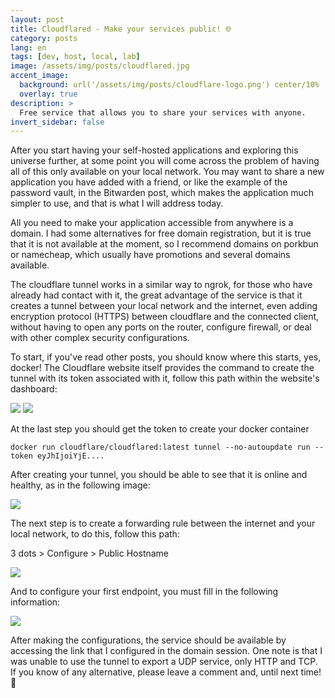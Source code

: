 ```yaml
---
layout: post
title: Cloudflared - Make your services public! 🌐
category: posts
lang: en
tags: [dev, host, local, lab]
image: /assets/img/posts/cloudflared.jpg
accent_image: 
  background: url('/assets/img/posts/cloudflare-logo.png') center/10%
  overlay: true
description: >
  Free service that allows you to share your services with anyone.
invert_sidebar: false
---
```


After you start having your self-hosted applications and exploring this universe further, at some point you will come across the problem of having all of this only available on your local network. You may want to share a new application you have added with a friend, or like the example of the password vault, in the Bitwarden post, which makes the application much simpler to use, and that is what I will address today.

All you need to make your application accessible from anywhere is a domain. I had some alternatives for free domain registration, but it is true that it is not available at the moment, so I recommend domains on porkbun or namecheap, which usually have promotions and several domains available.

The cloudflare tunnel works in a similar way to ngrok, for those who have already had contact with it, the great advantage of the service is that it creates a tunnel between your local network and the internet, even adding encryption protocol (HTTPS) between cloudflare and the connected client, without having to open any ports on the router, configure firewall, or deal with other complex security configurations.

To start, if you've read other posts, you should know where this starts, yes, docker! The Cloudflare website itself provides the command to create the tunnel with its token associated with it, follow this path within the website's dashboard:

<p>
<img src="/assets/img/posts/cloudflared-home.png">
<img src="/assets/img/posts/cloudflared-zero-trust.png">
</p>


At the last step you should get the token to create your docker container
```
docker run cloudflare/cloudflared:latest tunnel --no-autoupdate run --token eyJhIjoiYjE....
```

After creating your tunnel, you should be able to see that it is online and healthy, as in the following image:
<p>
<img src="/assets/img/posts/cloudflare-healthy.jpg">
</p>

The next step is to create a forwarding rule between the internet and your local network, to do this, follow this path:

3 dots > Configure > Public Hostname

<p>
<img src="/assets/img/posts/cloudflare-forward.jpg">
</p>

And to configure your first endpoint, you must fill in the following information:

<p>
<img src="/assets/img/posts/cloudflare-public-hostname.jpg">
</p>

After making the configurations, the service should be available by accessing the link that I configured in the domain session. One note is that I was unable to use the tunnel to export a UDP service, only HTTP and TCP. If you know of any alternative, please leave a comment and, until next time! 🎇